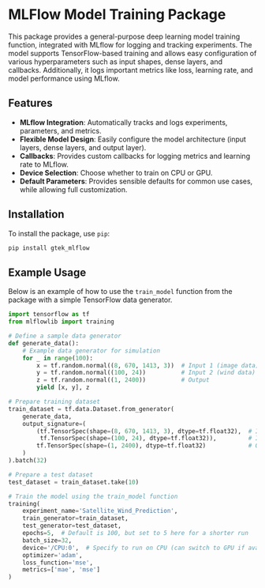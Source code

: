 # MLFlow Model Training Package

This package provides a general-purpose deep learning model training function, integrated with MLflow for logging and tracking experiments. The model supports TensorFlow-based training and allows easy configuration of various hyperparameters such as input shapes, dense layers, and callbacks. Additionally, it logs important metrics like loss, learning rate, and model performance using MLflow.

## Features
- **MLflow Integration**: Automatically tracks and logs experiments, parameters, and metrics.
- **Flexible Model Design**: Easily configure the model architecture (input layers, dense layers, and output layer).
- **Callbacks**: Provides custom callbacks for logging metrics and learning rate to MLflow.
- **Device Selection**: Choose whether to train on CPU or GPU.
- **Default Parameters**: Provides sensible defaults for common use cases, while allowing full customization.

## Installation

To install the package, use `pip`:

```bash
pip install gtek_mlflow
```

## Example Usage

Below is an example of how to use the `train_model` function from the package with a simple TensorFlow data generator.

```python
import tensorflow as tf
from mlflowlib import training

# Define a sample data generator
def generate_data():
    # Example data generator for simulation
    for _ in range(100):
        x = tf.random.normal((8, 670, 1413, 3))  # Input 1 (image data)
        y = tf.random.normal((100, 24))          # Input 2 (wind data)
        z = tf.random.normal((1, 2400))          # Output
        yield [x, y], z

# Prepare training dataset
train_dataset = tf.data.Dataset.from_generator(
    generate_data,
    output_signature=(
        (tf.TensorSpec(shape=(8, 670, 1413, 3), dtype=tf.float32),  # Input 1 (image data)
         tf.TensorSpec(shape=(100, 24), dtype=tf.float32)),         # Input 2 (wind data)
        tf.TensorSpec(shape=(1, 2400), dtype=tf.float32)            # Output
    )
).batch(32)

# Prepare a test dataset
test_dataset = train_dataset.take(10)

# Train the model using the train_model function
training(
    experiment_name='Satellite_Wind_Prediction',
    train_generator=train_dataset,
    test_generator=test_dataset,
    epochs=5,  # Default is 100, but set to 5 here for a shorter run
    batch_size=32,
    device='/CPU:0',  # Specify to run on CPU (can switch to GPU if available)
    optimizer='adam',
    loss_function='mse',
    metrics=['mae', 'mse']
)
```